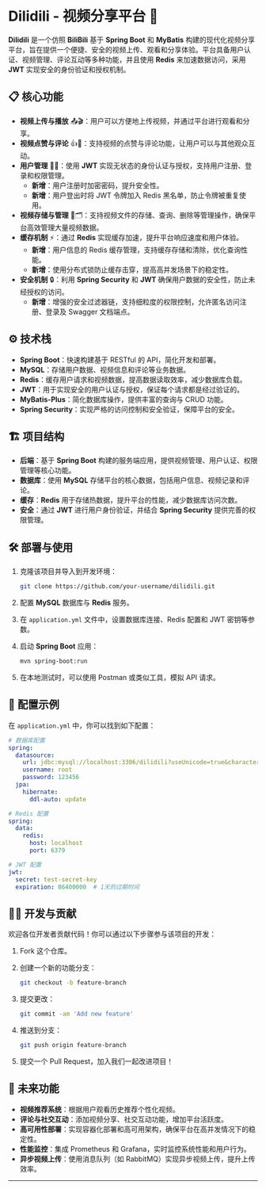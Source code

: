# Dilidili - 视频分享平台 🎥

**Dilidili** 是一个仿照 **BiliBili** 基于 **Spring Boot** 和 **MyBatis** 构建的现代化视频分享平台，旨在提供一个便捷、安全的视频上传、观看和分享体验。平台具备用户认证、视频管理、评论互动等多种功能，并且使用 **Redis** 来加速数据访问，采用 **JWT** 实现安全的身份验证和授权机制。

## 📋 核心功能

- **视频上传与播放** 📤🎬：用户可以方便地上传视频，并通过平台进行观看和分享。
- **视频点赞与评论** 👍💬：支持视频的点赞与评论功能，让用户可以与其他观众互动。
- **用户管理** 👤🔑：使用 **JWT** 实现无状态的身份认证与授权，支持用户注册、登录和权限管理。
  - **新增**：用户注册时加密密码，提升安全性。
  - **新增**：用户登出时将 JWT 令牌加入 Redis 黑名单，防止令牌被重复使用。
- **视频存储与管理** 💾🗂️：支持视频文件的存储、查询、删除等管理操作，确保平台高效管理大量视频数据。
- **缓存机制** ⚡：通过 **Redis** 实现缓存加速，提升平台响应速度和用户体验。
  - **新增**：用户信息的 Redis 缓存管理，支持缓存存储和清除，优化查询性能。
  - **新增**：使用分布式锁防止缓存击穿，提高高并发场景下的稳定性。
- **安全机制** 🔒：利用 **Spring Security** 和 **JWT** 确保用户数据的安全性，防止未经授权的访问。
  - **新增**：增强的安全过滤器链，支持细粒度的权限控制，允许匿名访问注册、登录及 Swagger 文档端点。

## ⚙️ 技术栈

- **Spring Boot**：快速构建基于 RESTful 的 API，简化开发和部署。
- **MySQL**：存储用户数据、视频信息和评论等业务数据。
- **Redis**：缓存用户请求和视频数据，提高数据读取效率，减少数据库负载。
- **JWT**：用于实现安全的用户认证与授权，保证每个请求都是经过验证的。
- **MyBatis-Plus**：简化数据库操作，提供丰富的查询与 CRUD 功能。
- **Spring Security**：实现严格的访问控制和安全验证，保障平台的安全。

## 🏗️ 项目结构

- **后端**：基于 **Spring Boot** 构建的服务端应用，提供视频管理、用户认证、权限管理等核心功能。
- **数据库**：使用 **MySQL** 存储平台的核心数据，包括用户信息、视频记录和评论。
- **缓存**：**Redis** 用于存储热数据，提升平台的性能，减少数据库访问次数。
- **安全**：通过 **JWT** 进行用户身份验证，并结合 **Spring Security** 提供完善的权限管理。

## 🛠️ 部署与使用

1. 克隆该项目并导入到开发环境：

   ```bash
   git clone https://github.com/your-username/dilidili.git
   ```
2. 配置 **MySQL** 数据库与 **Redis** 服务。
3. 在 `application.yml` 文件中，设置数据库连接、Redis 配置和 JWT 密钥等参数。
4. 启动 **Spring Boot** 应用：

   ```bash
   mvn spring-boot:run
   ```
5. 在本地测试时，可以使用 Postman 或类似工具，模拟 API 请求。

## 📑 配置示例

在 `application.yml` 中，你可以找到如下配置：

```yaml
# 数据库配置
spring:
  datasource:
    url: jdbc:mysql://localhost:3306/dilidili?useUnicode=true&characterEncoding=utf8
    username: root
    password: 123456
  jpa:
    hibernate:
      ddl-auto: update

# Redis 配置
spring:
  data:
    redis:
      host: localhost
      port: 6379

# JWT 配置
jwt:
  secret: test-secret-key
  expiration: 86400000  # 1天的过期时间
```

## 👨‍💻 开发与贡献

欢迎各位开发者贡献代码！你可以通过以下步骤参与该项目的开发：

1. Fork 这个仓库。
2. 创建一个新的功能分支：

   ```bash
   git checkout -b feature-branch
   ```
3. 提交更改：

   ```bash
   git commit -am 'Add new feature'
   ```
4. 推送到分支：

   ```bash
   git push origin feature-branch
   ```
5. 提交一个 Pull Request，加入我们一起改进项目！

## 🎯 未来功能

- **视频推荐系统**：根据用户观看历史推荐个性化视频。
- **评论与社交互动**：添加视频分享、社交互动功能，增加平台活跃度。
- **高可用性部署**：实现容器化部署和高可用架构，确保平台在高并发情况下的稳定性。
- **性能监控**：集成 Prometheus 和 Grafana，实时监控系统性能和用户行为。
- **异步视频上传**：使用消息队列（如 RabbitMQ）实现异步视频上传，提升上传效率。

---

